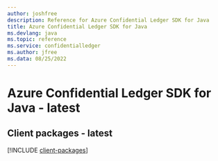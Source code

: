 ```yaml
---
author: joshfree
description: Reference for Azure Confidential Ledger SDK for Java
title: Azure Confidential Ledger SDK for Java
ms.devlang: java
ms.topic: reference
ms.service: confidentialledger
ms.author: jfree
ms.data: 08/25/2022
---
```

# Azure Confidential Ledger SDK for Java - latest

## Client packages - latest
[!INCLUDE [client-packages](confidential-ledger-client-index.md)]